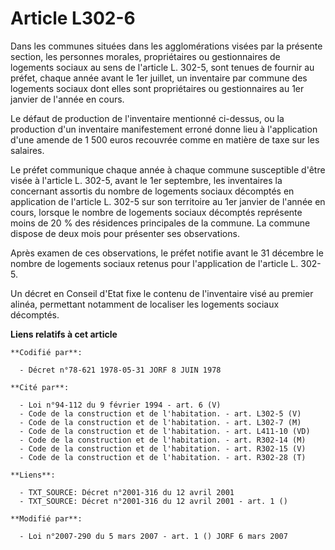 # Article L302-6

Dans les communes situées dans les agglomérations visées par la présente section, les personnes morales, propriétaires ou
gestionnaires de logements sociaux au sens de l'article L. 302-5, sont tenues de fournir au préfet, chaque année avant le 1er
juillet, un inventaire par commune des logements sociaux dont elles sont propriétaires ou gestionnaires au 1er janvier de
l'année en cours.

Le défaut de production de l'inventaire mentionné ci-dessus, ou la production d'un inventaire manifestement erroné donne lieu
à l'application d'une amende de 1 500 euros recouvrée comme en matière de taxe sur les salaires.

Le préfet communique chaque année à chaque commune susceptible d'être visée à l'article L. 302-5, avant le 1er septembre, les
inventaires la concernant assortis du nombre de logements sociaux décomptés en application de l'article L. 302-5 sur son
territoire au 1er janvier de l'année en cours, lorsque le nombre de logements sociaux décomptés représente moins de 20 % des
résidences principales de la commune. La commune dispose de deux mois pour présenter ses observations.

Après examen de ces observations, le préfet notifie avant le 31 décembre le nombre de logements sociaux retenus pour
l'application de l'article L. 302-5.

Un décret en Conseil d'Etat fixe le contenu de l'inventaire visé au premier alinéa, permettant notamment de localiser les
logements sociaux décomptés.

**Liens relatifs à cet article**

	**Codifié par**:

	  - Décret n°78-621 1978-05-31 JORF 8 JUIN 1978

	**Cité par**:

	  - Loi n°94-112 du 9 février 1994 - art. 6 (V)
	  - Code de la construction et de l'habitation. - art. L302-5 (V)
	  - Code de la construction et de l'habitation. - art. L302-7 (M)
	  - Code de la construction et de l'habitation. - art. L411-10 (VD)
	  - Code de la construction et de l'habitation. - art. R302-14 (M)
	  - Code de la construction et de l'habitation. - art. R302-15 (V)
	  - Code de la construction et de l'habitation. - art. R302-28 (T)

	**Liens**:

	  - TXT_SOURCE: Décret n°2001-316 du 12 avril 2001
	  - TXT_SOURCE: Décret n°2001-316 du 12 avril 2001 - art. 1 ()

	**Modifié par**:

	  - Loi n°2007-290 du 5 mars 2007 - art. 1 () JORF 6 mars 2007
